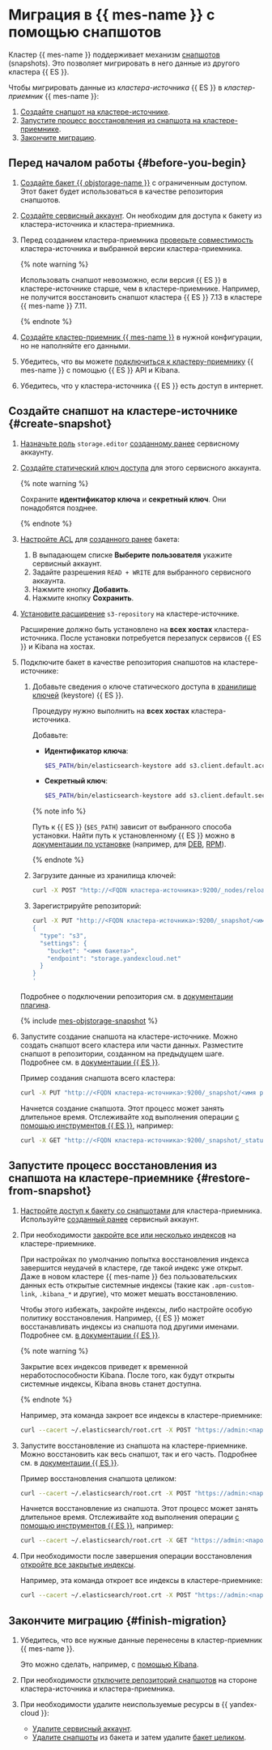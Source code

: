 # Миграция в {{ mes-name }} с помощью снапшотов

Кластер {{ mes-name }} поддерживает механизм [снапшотов](https://www.elastic.co/guide/en/elasticsearch/reference/current/snapshot-restore.html) (snapshots). Это позволяет мигрировать в него данные из другого кластера {{ ES }}.

Чтобы мигрировать данные из *кластера-источника* {{ ES }} в *кластер-приемник* {{ mes-name }}:
1. [Создайте снапшот на кластере-источнике](#create-snapshot).
1. [Запустите процесс восстановления из снапшота на кластере-приемнике](#restore-from-snapshot).
1. [Закончите миграцию](#finish-migration).


## Перед началом работы {#before-you-begin}

1. [Создайте бакет {{ objstorage-name }}](../../storage/operations/buckets/create.md) с ограниченным доступом. Этот бакет будет использоваться в качестве репозитория снапшотов.
1. [Создайте сервисный аккаунт](../../iam/operations/sa/create.md). Он необходим для доступа к бакету из кластера-источника и кластера-приемника.
1. Перед созданием кластера-приемника [проверьте совместимость](https://www.elastic.co/guide/en/elasticsearch/reference/current/snapshot-restore.html#snapshot-restore-version-compatibility) кластера-источника и выбранной версии кластера-приемника.

   {% note warning %}

   Использовать снапшот невозможно, если версия {{ ES }} в кластере-источнике старше, чем в кластере-приемнике. Например, не получится восстановить снапшот кластера {{ ES }} 7.13 в кластере {{ mes-name }} 7.11. 

   {% endnote %}

1. [Создайте кластер-приемник {{ mes-name }}](../operations/cluster-create.md) в нужной конфигурации, но не наполняйте его данными.
1. Убедитесь, что вы можете [подключиться к кластеру-приемнику](../operations/cluster-connect.md) {{ mes-name }} с помощью {{ ES }} API и Kibana.
1. Убедитесь, что у кластера-источника {{ ES }} есть доступ в интернет.

## Создайте снапшот на кластере-источнике {#create-snapshot}


1. [Назначьте роль](../../iam/operations/sa/assign-role-for-sa.md) `storage.editor` [созданному ранее](#before-you-begin) сервисному аккаунту.

1. [Создайте статический ключ доступа](../../iam/operations/sa/create-access-key.md) для этого сервисного аккаунта.
   
   {% note warning %}

   Сохраните **идентификатор ключа** и **секретный ключ**. Они понадобятся позднее. 

   {% endnote %}

1. [Настройте ACL](../../storage/operations/buckets/edit-acl.md) для [созданного ранее](#before-you-begin) бакета:
   1. В выпадающем списке **Выберите пользователя** укажите сервисный аккаунт.
   1. Задайте разрешения `READ + WRITE` для выбранного сервисного аккаунта.
   1. Нажмите кнопку **Добавить**.
   1. Нажмите кнопку **Сохранить**.
   
1. [Установите расширение](https://www.elastic.co/guide/en/elasticsearch/plugins/7.16/repository-s3.html) `s3-repository` на кластере-источнике.

   Расширение должно быть установлено на **всех хостах** кластера-источника. После установки потребуется перезапуск сервисов {{ ES }} и Kibana на хостах.

1. Подключите бакет в качестве репозитория снапшотов на кластере-источнике:
   1. Добавьте сведения о ключе статического доступа в [хранилище ключей](https://www.elastic.co/guide/en/elasticsearch/reference/current/elasticsearch-keystore.html) (keystore) {{ ES }}. 
      
      Процедуру нужно выполнить на **всех хостах** кластера-источника.

      Добавьте:
      * **Идентификатор ключа**:
    
        ```bash
        $ES_PATH/bin/elasticsearch-keystore add s3.client.default.access_key 
        ```
   
      * **Секретный ключ**:
    
        ```bash
        $ES_PATH/bin/elasticsearch-keystore add s3.client.default.secret_key 
        ```
      
      {% note info %}
   
      Путь к {{ ES }} (`$ES_PATH`) зависит от выбранного способа установки. Найти путь к установленному {{ ES }} можно в [документации по установке](https://www.elastic.co/guide/en/elasticsearch/reference/current/install-elasticsearch.html) (например, для [DEB](https://www.elastic.co/guide/en/elasticsearch/reference/current/deb.html#deb-layout), [RPM](https://www.elastic.co/guide/en/elasticsearch/reference/current/rpm.html#rpm-layout)).

      {% endnote %}

   1. Загрузите данные из хранилища ключей:
    
      ```bash
      curl -X POST "http://<FQDN кластера-источника>:9200/_nodes/reload_secure_settings" 
      ```

   1. Зарегистрируйте репозиторий:
    
      ```bash
      curl -X PUT "http://<FQDN кластера-источника>:9200/_snapshot/<имя репозитория>" -H 'Content-Type: application/json' -d '
      {
        "type": "s3",
        "settings": {
          "bucket": "<имя бакета>",
          "endpoint": "storage.yandexcloud.net"
        }
      }
      '
      ```
   
   Подробнее о подключении репозитория см. в [документации плагина](https://www.elastic.co/guide/en/elasticsearch/plugins/current/repository-s3.html).

   {% include [mes-objstorage-snapshot](../../_includes/mdb/mes/objstorage-snapshot.md) %}

1. Запустите создание снапшота на кластере-источнике. Можно создать снапшот всего кластера или части данных. Разместите снапшот в репозитории, созданном на предыдущем шаге. Подробнее см. в [документации {{ ES }}](https://www.elastic.co/guide/en/elasticsearch/reference/current/snapshots-take-snapshot.html).

   Пример создания снапшота всего кластера:

   ```bash
   curl -X PUT "http://<FQDN кластера-источника>:9200/_snapshot/<имя репозитория>/snapshot_1?wait_for_completion=true&pretty"
   ```
   
   Начнется создание снапшота. Этот процесс может занять длительное время. Отслеживайте ход выполнения операции [с помощью инструментов {{ ES }}](https://www.elastic.co/guide/en/elasticsearch/reference/current/snapshots-monitor-snapshot-restore.html), например: 

   ```bash
   curl -X GET "http://<FQDN кластера-источника>:9200/_snapshot/_status?pretty"
   ```


## Запустите процесс восстановления из снапшота на кластере-приемнике {#restore-from-snapshot}

1. [Настройте доступ к бакету со снапшотами](../operations/s3-access.md) для кластера-приемника. Используйте [созданный ранее](#before-you-begin) сервисный аккаунт.

1. При необходимости [закройте все или несколько индексов](https://www.elastic.co/guide/en/elasticsearch/reference/current/indices-close.html) на кластере-приемнике. 

   При настройках по умолчанию попытка восстановления индекса завершится неудачей в кластере, где такой индекс уже открыт. Даже в новом кластере {{ mes-name }} без пользовательских данных есть открытые системные индексы (такие как `.apm-custom-link`, `.kibana_*` и другие), что может мешать восстановлению.

   Чтобы этого избежать, закройте индексы, либо настройте особую политику восстановления. Например, {{ ES }} может восстанавливать индексы из снапшота под другими именами. Подробнее см. [в документации {{ ES }}](https://www.elastic.co/guide/en/elasticsearch/reference/current/snapshots-restore-snapshot.html).

   {% note warning %}
  
   Закрытие всех индексов приведет к временной неработоспособности Kibana. После того, как будут открыты системные индексы, Kibana вновь станет доступна.

   {% endnote %}

   Например, эта команда закроет все индексы в кластере-приемнике:

   ```bash
   curl --cacert ~/.elasticsearch/root.crt -X POST "https://admin:<пароль admin>@<FQDN кластера-приемника>:9200/_all/_close?pretty"
   ```

1. Запустите восстановление из снапшота на кластере-приемнике. Можно восстановить как весь снапшот, так и его часть. Подробнее см. в [документации {{ ES }}](https://www.elastic.co/guide/en/elasticsearch/reference/current/snapshots-restore-snapshot.html).

   Пример восстановления снапшота целиком:

   ```bash
   curl --cacert ~/.elasticsearch/root.crt -X POST "https://admin:<пароль admin>@<FQDN кластера-приемника>:9200/_snapshot/<имя репозитория>/snapshot_1/_restore"
   ```
   
   Начнется восстановление из снапшота. Этот процесс может занять длительное время. Отслеживайте ход выполнения операции [с помощью инструментов {{ ES }}](https://www.elastic.co/guide/en/elasticsearch/reference/current/snapshots-monitor-snapshot-restore.html), например: 

   ```bash
   curl --cacert ~/.elasticsearch/root.crt -X GET "https://admin:<пароль admin>@<FQDN кластера-приемника>:9200/_snapshot/_status?pretty"
   ```
   
1. При необходимости после завершения операции восстановления [откройте все закрытые индексы](https://www.elastic.co/guide/en/elasticsearch/reference/current/indices-open-close.html).

   Например, эта команда откроет все индексы в кластере-приемнике:

   ```bash
   curl --cacert ~/.elasticsearch/root.crt -X POST "https://admin:<пароль admin>@<FQDN кластера-приемника>:9200/_all/_open?pretty"
   ```

## Закончите миграцию {#finish-migration}

1. Убедитесь, что все нужные данные перенесены в кластер-приемник {{ mes-name }}.
   
   Это можно сделать, например, с [помощью Kibana](../operations/cluster-connect.md).

1. При необходимости [отключите репозиторий снапшотов](https://www.elastic.co/guide/en/elasticsearch/reference/current/delete-snapshot-repo-api.html) на стороне кластера-источника и кластера-приемника.
   
1. При необходимости удалите неиспользуемые ресурсы в {{ yandex-cloud }}:
   
   * [Удалите сервисный аккаунт](../../iam/operations/sa/delete.md).
   * [Удалите снапшоты](../../storage/operations/objects/delete.md) из бакета и затем удалите [бакет целиком](../../storage/operations/buckets/delete.md).
   